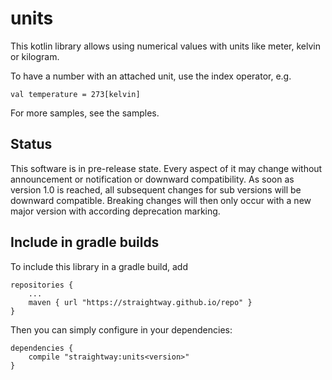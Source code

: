 # units

This kotlin library allows using numerical values with units
like meter, kelvin or kilogram.

To have a number with an attached unit, use the index operator,
e.g.

    val temperature = 273[kelvin]

For more samples, see the samples.

## Status

This software is in pre-release state. Every aspect of it may change without announcement or
notification or downward compatibility. As soon as version 1.0 is reached, all subsequent
changes for sub versions will be downward compatible. Breaking changes will then only occur with
a new major version with according deprecation marking.

## Include in gradle builds

To include this library in a gradle build, add

    repositories {
        ...
        maven { url "https://straightway.github.io/repo" }
    }

Then you can simply configure in your dependencies:

    dependencies {
        compile "straightway:units<version>"
    }